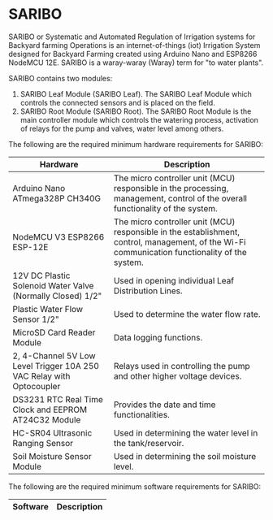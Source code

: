 # SARIBO
SARIBO or Systematic and Automated Regulation of Irrigation systems for
Backyard farming Operations is an internet-of-things (iot) Irrigation System designed for Backyard Farming created using Arduino Nano and ESP8266 NodeMCU 12E. SARIBO is a waray-waray (Waray) term for "to water plants".

SARIBO contains two modules:

1. SARIBO Leaf Module (SARIBO Leaf). The SARIBO Leaf Module which controls the connected sensors and is placed on the field.
2. SARIBO Root Module (SARIBO Root). The SARIBO Root Module is the main controller module which controls the watering process, activation of relays for the pump and valves, water level among others.

The following are the required minimum hardware requirements for SARIBO:

| Hardware  | Description |
| ------------- | ------------- |
| Arduino Nano ATmega328P CH340G  | The micro controller unit (MCU) responsible in the processing, management, control of the overall functionality of the system.  |
| NodeMCU V3 ESP8266 ESP-12E  | The micro controller unit (MCU) responsible in the establishment, control, management, of the Wi-Fi communication functionality of the system.  |
| 12V DC Plastic Solenoid Water Valve (Normally Closed) 1/2"| Used in opening individual Leaf Distribution Lines. |
| Plastic Water Flow Sensor 1/2" | Used to determine the water flow rate. |
| MicroSD Card Reader Module | Data logging functions. |
| 2, 4-Channel 5V Low Level Trigger 10A 250 VAC Relay with Optocoupler | Relays used in controlling the pump and other higher voltage devices. |
| DS3231 RTC Real Time Clock and EEPROM AT24C32 Module | Provides the date and time functionalities. |
| HC-SR04 Ultrasonic Ranging Sensor | Used in determining the water level in the tank/reservoir.  |
| Soil Moisture Sensor Module | Used in determining the soil moisture level. |



The following are the required minimum software requirements for SARIBO:

| Software | Description |
| ------------- | ------------- |
